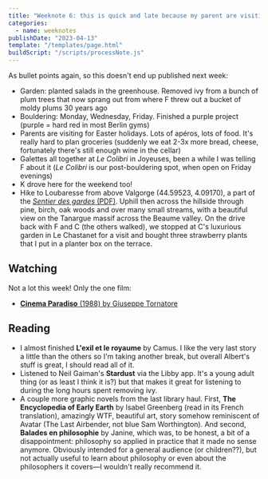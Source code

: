 ```yaml
---
title: "Weeknote 6: this is quick and late because my parent are visiting and there's no time"
categories:
  - name: weeknotes
publishDate: "2023-04-13"
template: "/templates/page.html"
buildScript: "/scripts/processNote.js"
---
```


As bullet points again, so this doesn't end up published next week:

- Garden: planted salads in the greenhouse. Removed ivy from a bunch of plum trees that now sprang out from where F threw out a bucket of moldy plums 30 years ago
- Bouldering: Monday, Wednesday, Friday. Finished a purple project (purple = hard red in most Berlin gyms)
- Parents are visiting for Easter holidays. Lots of <span lang="fr">apéros</span>, lots of food. It's really hard to plan groceries (suddenly we eat 2-3x more bread, cheese, fortunately there's still enough wine in the cellar)
- Galettes all together at _Le Colibri_ in Joyeuses, been a while I was telling F about it (_Le Colibri_ is our post-bouldering spot, when open on Friday evenings)
- K drove here for the weekend too!
- Hike to Loubaresse from above Valgorge (44.59523, 4.09170), a part of the [_Sentier des gardes_ (PDF)](https://loubaresse.fr/wp-content/uploads/sites/38/2022/03/le-sentier-des-gardes.pdf). Uphill then across the hillside through pine, birch, oak woods and over many small streams, with a beautiful view on the Tanargue massif across the Beaume valley. On the drive back with F and C (the others walked), we stopped at C's luxurious garden in Le Chastanet for a visit and bought three strawberry plants that I put in a planter box on the terrace.

## Watching

Not a lot this week! Only the one film:

- [**Cinema Paradiso** (1988) by Giuseppe Tornatore](/notes/cinema-paradiso-by-giuseppe-tornatore/)

## Reading

- I almost finished **L'exil et le royaume** by Camus. I like the very last story a little than the others so I'm taking another break, but overall Albert's stuff is great, I should read all of it.
- Listened to Neil Gaiman's **Stardust** via the Libby app. It's a young adult thing (or as least I think it is?) but that makes it great for listening to during the long hours spent removing ivy.
- A couple more graphic novels from the last library haul. First, **The Encyclopedia of Early Earth** by Isabel Greenberg (read in its French translation), amazingly WTF, beautiful art, story somehow reminiscent of Avatar (The Last Airbender, not blue Sam Worthington). And second, <span lang="fr">**Balades en philosophie**</span> by Janine, which was, to be honest, a bit of a disappointment: philosophy so applied in practice that it made no sense anymore. Obviously intended for a general audience (or children??), but not actually useful to learn about philosophy or even about the philosophers it covers—I wouldn't really recommend it.
